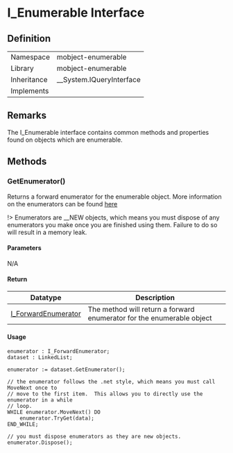 # I_Enumerable Interface

## Definition

|             |                            |
| ----------- | -------------------------- |
| Namespace   | mobject-enumerable         |
| Library     | mobject-enumerable         |
| Inheritance | \_\_System.IQueryInterface |
| Implements  |                            |

## Remarks

The I_Enumerable interface contains common methods and properties found on objects which are enumerable.

## Methods

### GetEnumerator()

Returns a forward enumerator for the enumerable object. More information on the enumerators can be found [here](I_ForwardEnumerator.md)

!> Enumerators are \_\_NEW objects, which means you must dispose of any enumerators you make once you are finished using them. Failure to do so will result in a memory leak.

#### Parameters

N/A

#### Return

| Datatype                                                           | Description                                                           |
| ------------------------------------------------------------------ | --------------------------------------------------------------------- |
| [I_ForwardEnumerator](./mobject-enumerable/I_ForwardEnumerator.md) | The method will return a forward enumerator for the enumerable object |

#### Usage

```declaration
enumerator : I_ForwardEnumerator;
dataset : LinkedList;
```

```body
enumerator := dataset.GetEnumerator();

// the enumerator follows the .net style, which means you must call MoveNext once to
// move to the first item.  This allows you to directly use the enumerator in a while
// loop.
WHILE enumerator.MoveNext() DO
	enumerator.TryGet(data);
END_WHILE;

// you must dispose enumerators as they are new objects.
enumerator.Dispose();
```
